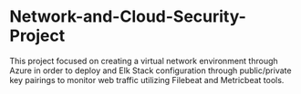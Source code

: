 # Network-and-Cloud-Security-Project
This project focused on creating a virtual network environment through Azure in order to deploy and Elk Stack configuration through public/private key pairings to monitor web traffic utilizing Filebeat and Metricbeat tools. 
